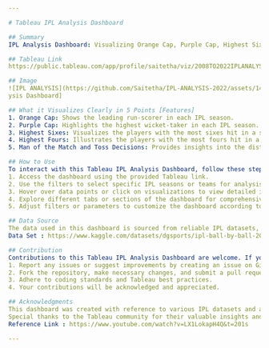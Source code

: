 ```yaml
---

# Tableau IPL Analysis Dashboard

## Summary
IPL Analysis Dashboard: Visualizing Orange Cap, Purple Cap, Highest Sixes, Fours, Man of the Match, and Toss Decisions

## Tableau Link
https://public.tableau.com/app/profile/saitetha/viz/2008TO2022IPLANALYSIS_17095449880270/IPLANALYSIS 

## Image
![IPL ANALYSIS](https://github.com/Saitetha/IPL-ANALYSIS-2022/assets/149963307/8684a55d-ba89-41ab-94c4-8097c54fb135)
ysis Dashboard] 

## What it Visualizes Clearly in 5 Points [Features]
1. Orange Cap: Shows the leading run-scorer in each IPL season.
2. Purple Cap: Highlights the highest wicket-taker in each IPL season.
3. Highest Sixes: Visualizes the players with the most sixes hit in a single IPL season.
4. Highest Fours: Illustrates the players with the most fours hit in a single IPL season.
5. Man of the Match and Toss Decisions: Provides insights into the distribution of Man of the Match awards and the frequency of toss decisions (batting or fielding) across IPL seasons.

## How to Use
To interact with this Tableau IPL Analysis Dashboard, follow these steps:
1. Access the dashboard using the provided Tableau link.
2. Use the filters to select specific IPL seasons or teams for analysis.
3. Hover over data points or click on visualizations to view detailed information.
4. Explore different tabs or sections of the dashboard for comprehensive insights into IPL statistics.
5. Adjust filters or parameters to customize the dashboard according to your preferences.

## Data Source
The data used in this dashboard is sourced from reliable IPL datasets, including match statistics, player performances, and toss decisions. 
Data Set : https://www.kaggle.com/datasets/dgsports/ipl-ball-by-ball-2008-to-2022

## Contribution
Contributions to this Tableau IPL Analysis Dashboard are welcome. If you would like to contribute, please follow these steps:
1. Report any issues or suggest improvements by creating an issue on GitHub.
2. Fork the repository, make necessary changes, and submit a pull request with detailed explanations.
3. Adhere to coding standards and Tableau best practices.
4. Your contributions will be acknowledged and appreciated.

## Acknowledgments
This dashboard was created with reference to various IPL datasets and analyses available online. 
Special thanks to the Tableau community for their valuable insights and resources.
Reference Link : https://www.youtube.com/watch?v=LX1LokapH4Q&t=201s

---
```

